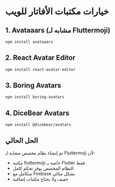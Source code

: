 # خيارات مكتبات الأفاتار للويب

## 1. Avataaars (مشابه لـ Fluttermoji)
```bash
npm install avataaars
```

## 2. React Avatar Editor
```bash
npm install react-avatar-editor
```

## 3. Boring Avatars
```bash
npm install boring-avatars
```

## 4. DiceBear Avatars
```bash
npm install @dicebear/avatars
```

## الحل الحالي
تم إنشاء نظام مخصص مشابه لـ Fluttermoji لأن:
- مكتبة fluttermoji خاصة بـ Flutter فقط
- النظام المخصص يوفر تحكم كامل
- متكامل مع Firebase بشكل مثالي
- خفيف ولا يحتاج مكتبات إضافية